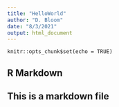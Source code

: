 ```yaml
---
title: "HelloWorld"
author: "D. Bloom"
date: "8/3/2021"
output: html_document
---
```


```{r setup, include=FALSE}
knitr::opts_chunk$set(echo = TRUE)
```

## R Markdown

## This is a markdown file